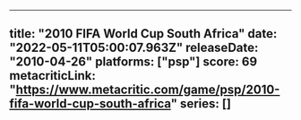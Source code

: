 
---
title: "2010 FIFA World Cup South Africa"
date: "2022-05-11T05:00:07.963Z"
releaseDate: "2010-04-26"
platforms: ["psp"]
score: 69
metacriticLink: "https://www.metacritic.com/game/psp/2010-fifa-world-cup-south-africa"
series: []
---
